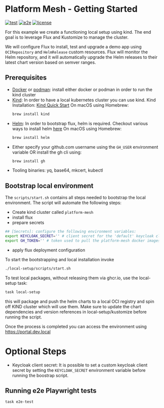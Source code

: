 # Platform Mesh - Getting Started

[![test](https://github.com/fluxcd/flux2-kustomize-helm-example/workflows/test/badge.svg)](https://github.com/fluxcd/flux2-kustomize-helm-example/actions)
[![e2e](https://github.com/fluxcd/flux2-kustomize-helm-example/workflows/e2e/badge.svg)](https://github.com/fluxcd/flux2-kustomize-helm-example/actions)
[![license](https://img.shields.io/github/license/fluxcd/flux2-kustomize-helm-example.svg)](https://github.com/fluxcd/flux2-kustomize-helm-example/blob/main/LICENSE)

For this example we create a functioning local setup using kind.
The end goal is to leverage Flux and Kustomize to manage the cluster.

We will configure Flux to install, test and upgrade a demo app using
`OCIRepository` and `HelmRelease` custom resources.
Flux will monitor the Helm repository, and it will automatically
upgrade the Helm releases to their latest chart version based on semver ranges.

## Prerequisites

- [Docker](https://www.docker.com) or [podman](https://podman.io): install either docker or podman in order to run the kind cluster
- [Kind](https://kind.sigs.k8s.io/): In order to have a local kubernetes cluster you can use kind. Kind Installation: [Kind Quick Start](https://kind.sigs.k8s.io/docs/user/quick-start/)
  On macOS using Homebrew:
  ```sh
  brew install kind
  ```
- [Helm](https://helm.sh/): In order to bootstrap flux, helm is required. Checkout various ways to install helm [here](https://helm.sh/docs/intro/install/)
  On macOS using Homebrew:
  ```sh
  brew install helm
  ```
- Either specify your github.com username using the `GH_USER` environment variable OR install the gh cli using:
    ```sh
    brew install gh
    ```
- Tooling binaries: yq, base64, mkcert, kubectl

## Bootstrap local environment

The `scripts/start.sh` contains all steps needed to bootstrap the local environment. The script will automate the following steps:
- Create kind cluster called `platform-mesh`
- install flux
- prepare secrets

```sh
## [Secrets]: configure the following environment variables:
export KEYCLOAK_SECRET='' # client secret for the 'default' keycloak client
export GH_TOKEN='' # token used to pull the platform-mesh docker images
```
- apply flux deployment configuration

To start the bootstrapping and local installation invoke
```sh
./local-setup/scripts/start.sh
```

To test local packages, without releasing them via ghcr.io, use the local-setup task:
```sh
task local-setup
```
this will package and push the helm charts to a local OCI registry and spin off KIND cluster which will use them. Make sure to update the chart dependencies and version references in local-setup/kustomize before running the script.

Once the process is completed you can access the environment using https://portal.dev.local

# Optional Steps

- Keycloak client secret: It is possible to set a custom keycloak client secret by setting the `KEYCLOAK_SECRET` environment variable before running the boostrap script.

## Running e2e Playwright tests
```sh
task e2e-test
```